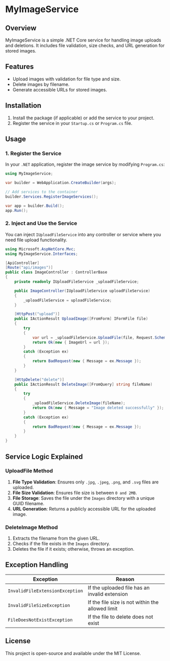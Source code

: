 ﻿# MyImageService

## Overview
MyImageService is a simple .NET Core service for handling image uploads and deletions. It includes file validation, size checks, and URL generation for stored images.

## Features
- Upload images with validation for file type and size.
- Delete images by filename.
- Generate accessible URLs for stored images.

## Installation
1. Install the package (if applicable) or add the service to your project.
2. Register the service in your `Startup.cs` or `Program.cs` file.

## Usage

### 1. Register the Service
In your `.NET` application, register the image service by modifying `Program.cs`:

```csharp
using MyImageService;

var builder = WebApplication.CreateBuilder(args);

// Add services to the container
builder.Services.RegisterImageServices();

var app = builder.Build();
app.Run();
```

### 2. Inject and Use the Service
You can inject `IUploadFileService` into any controller or service where you need file upload functionality.

```csharp
using Microsoft.AspNetCore.Mvc;
using MyImageService.Interfaces;

[ApiController]
[Route("api/images")]
public class ImageController : ControllerBase
{
    private readonly IUploadFileService _uploadFileService;

    public ImageController(IUploadFileService uploadFileService)
    {
        _uploadFileService = uploadFileService;
    }

    [HttpPost("upload")]
    public IActionResult UploadImage([FromForm] IFormFile file)
    {
        try
        {
            var url = _uploadFileService.UploadFile(file, Request.Scheme, Request.Host.Value);
            return Ok(new { ImageUrl = url });
        }
        catch (Exception ex)
        {
            return BadRequest(new { Message = ex.Message });
        }
    }

    [HttpDelete("delete")]
    public IActionResult DeleteImage([FromQuery] string fileName)
    {
        try
        {
            _uploadFileService.DeleteImage(fileName);
            return Ok(new { Message = "Image deleted successfully" });
        }
        catch (Exception ex)
        {
            return BadRequest(new { Message = ex.Message });
        }
    }
}
```

## Service Logic Explained
### UploadFile Method
1. **File Type Validation**: Ensures only `.jpg`, `.jpeg`, `.png`, and `.svg` files are uploaded.
2. **File Size Validation**: Ensures file size is between `0 and 2MB`.
3. **File Storage**: Saves the file under the `Images` directory with a unique GUID filename.
4. **URL Generation**: Returns a publicly accessible URL for the uploaded image.

### DeleteImage Method
1. Extracts the filename from the given URL.
2. Checks if the file exists in the `Images` directory.
3. Deletes the file if it exists; otherwise, throws an exception.

## Exception Handling
| Exception | Reason |
|-----------|--------|
| `InvalidFileExtensionException` | If the uploaded file has an invalid extension |
| `InvalidFileSizeException` | If the file size is not within the allowed limit |
| `FileDoesNotExistException` | If the file to delete does not exist |

## License
This project is open-source and available under the MIT License.

